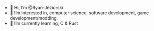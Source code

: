 - 👋 Hi, I’m @Ryan-Jeziorski
- 👀 I’m interested in, computer science, software development, game development/modding.
- 🌱 I’m currently learning, C & Rust

<!---
Ryan-Jeziorski/Ryan-Jeziorski is a ✨ special ✨ repository because its `README.md` (this file) appears on your GitHub profile.
You can click the Preview link to take a look at your changes.
--->
